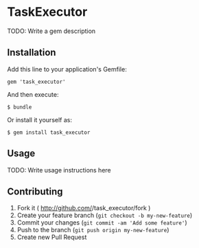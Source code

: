 # TaskExecutor

TODO: Write a gem description

## Installation

Add this line to your application's Gemfile:

    gem 'task_executor'

And then execute:

    $ bundle

Or install it yourself as:

    $ gem install task_executor

## Usage

TODO: Write usage instructions here

## Contributing

1. Fork it ( http://github.com/<my-github-username>/task_executor/fork )
2. Create your feature branch (`git checkout -b my-new-feature`)
3. Commit your changes (`git commit -am 'Add some feature'`)
4. Push to the branch (`git push origin my-new-feature`)
5. Create new Pull Request
